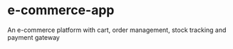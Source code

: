 # e-commerce-app
An e-commerce platform with cart, order management, stock tracking and payment gateway
